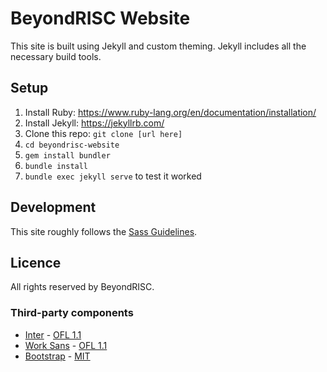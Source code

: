 # BeyondRISC Website

This site is built using Jekyll and custom theming. Jekyll includes all the necessary build tools.

## Setup

1. Install Ruby: https://www.ruby-lang.org/en/documentation/installation/
2. Install Jekyll: https://jekyllrb.com/
3. Clone this repo:
   `git clone [url here]`
4. `cd beyondrisc-website`
5. `gem install bundler`
6. `bundle install`
7. `bundle exec jekyll serve` to test it worked

## Development

This site roughly follows the [Sass Guidelines](https://sass-guidelin.es/).

## Licence

All rights reserved by BeyondRISC.

### Third-party components

* [Inter](https://rsms.me/inter/) - [OFL 1.1](assets/fonts/inter-licence.txt)
* [Work Sans](https://weiweihuanghuang.github.io/Work-Sans/) - [OFL 1.1](assets/fonts/work-sans-licence.txt)
* [Bootstrap](https://getbootstrap.com/docs/4.0/content/reboot/) - [MIT](_sass/vendor/bootstrap-reboot-licence.txt)